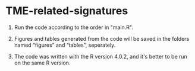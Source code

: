 # TME-related-signatures
1. Run the code according to the order in "main.R".

2. Figures and tables generated from the code will be saved in the folders named “figures” and “tables”, seperately.

2. The code was written with the R version 4.0.2, and it's better to be run on the same R version.
